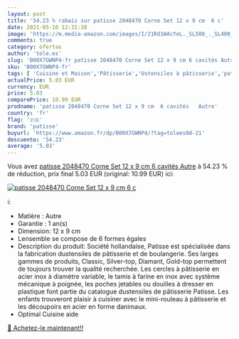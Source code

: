 ```yaml
---
layout: post
title: '54.23 % rabais sur patisse 2048470 Corne Set 12 x 9 cm  6 c'
date: 2021-05-16 12:31:28
image: 'https://m.media-amazon.com/images/I/21Rd1WAcYeL._SL500_._SL400_.jpg'
comments: true
category: ofertas
author: 'tole.es'
slug: 'B00X7GWNP4-fr patisse 2048470 Corne Set 12 x 9 cm 6 cavités Autre'
sku: 'B00X7GWNP4-fr'
tags: [ 'Cuisine et Maison','Pâtisserie','Ustensiles à pâtisserie','patisse', ]
actualPrice: 5.03 EUR
currency: EUR
price: 5.03
comparePrice: 10.99 EUR
prodname: 'patisse 2048470 Corne Set 12 x 9 cm  6 cavités   Autre'
country: 'fr'
flag: '🇫🇷'
brand: 'patisse'
buyurl: 'https://www.amazon.fr/dp/B00X7GWNP4/?tag=tolees0d-21'
descuento: '54.23'
average: '5.03'
---
```


Vous avez [patisse 2048470 Corne Set 12 x 9 cm  6 cavités   Autre](https://www.amazon.fr/dp/B00X7GWNP4/?tag=tolees0d-21)  à  54.23 % de réduction, prix final  5.03 EUR (original: 10.99 EUR) ici:

[![patisse 2048470 Corne Set 12 x 9 cm  6 c](https://m.media-amazon.com/images/I/21Rd1WAcYeL._SL500_._SL400_.jpg)](https://www.amazon.fr/dp/B00X7GWNP4/?tag=tolees0d-21)

ℹ️:

- Matière : Autre
- Garantie : 1 an(s)
- Dimension: 12 x 9 cm
- Lensemble se compose de 6 formes égales
- Description du produit: Société hollandaise, Patisse est spécialisée dans la fabrication dustensiles de pâtisserie et de boulangerie. Ses larges gammes de produits, Classic, Silver-top, Diamant, Gold-top permettent de toujours trouver la qualité recherchée. Les cercles à pâtisserie en acier inox à diamètre variable, le tamis à farine en inox avec système mécanique à poignée, les poches jetables ou douilles à dresser en plastique font partie du catalogue dustensiles de pâtisserie Patisse. Les enfants trouveront plaisir à cuisiner avec le mini-rouleau à pâtisserie et les découpoirs en acier en forme danimaux.
- Optimal Cuisine aide

[🛒 Achetez-le maintenant!!](https://www.amazon.fr/dp/B00X7GWNP4/?tag=tolees0d-21)
